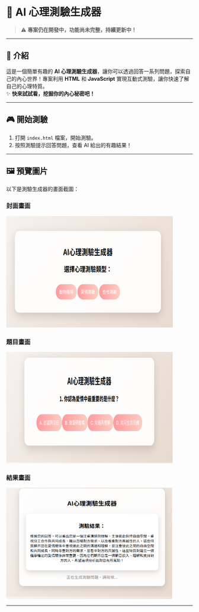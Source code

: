 # 🧠 AI 心理測驗生成器

> ⚠️ **專案仍在開發中，功能尚未完整，持續更新中！**

---

## 📖 介紹  
這是一個簡單有趣的 **AI 心理測驗生成器**，讓你可以透過回答一系列問題，探索自己的內心世界！專案利用 **HTML** 和 **JavaScript** 實現互動式測驗，讓你快速了解自己的心理特質。  
✨ **快來試試看，挖掘你的內心秘密吧！**  

---

## 🎮 開始測驗

1. 打開 `index.html` 檔案，開始測驗。  
2. 按照測驗提示回答問題，查看 AI 給出的有趣結果！

---

## 🖼️ 預覽圖片

以下是測驗生成器的畫面截圖：  

### **封面畫面**  
<img src="封面.png" width="450px" height="300px" />  

### **題目畫面**  
<img src="題目.png" width="450px" height="300px" />  

### **結果畫面**  
<img src="結果.png" width="450px" height="300px" />  

---

